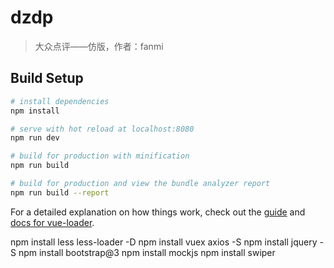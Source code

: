 # dzdp

> 大众点评——仿版，作者：fanmi

## Build Setup

``` bash
# install dependencies
npm install

# serve with hot reload at localhost:8080
npm run dev

# build for production with minification
npm run build

# build for production and view the bundle analyzer report
npm run build --report
```

For a detailed explanation on how things work, check out the [guide](http://vuejs-templates.github.io/webpack/) and [docs for vue-loader](http://vuejs.github.io/vue-loader).



npm install less less-loader -D
npm install vuex axios -S
npm install jquery -S
npm install bootstrap@3
npm install mockjs
npm install swiper